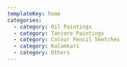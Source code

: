 ```yaml
---
templateKey: home
categories:
  - category: Oil Paintings
  - category: Tanjore Paintings
  - category: Colour Pencil Sketches
  - category: Kalamkari
  - category: Others
---
```


